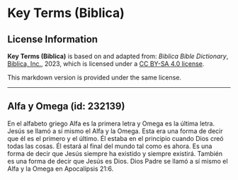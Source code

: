 # Key Terms (Biblica)

## License Information

**Key Terms (Biblica)** is based on and adapted from: _Biblica Bible Dictionary_, [Biblica, Inc.](https://www.biblica.com/), 2023, which is licensed under a [CC BY-SA 4.0 license](https://creativecommons.org/licenses/by-sa/4.0/legalcode.en).

This markdown version is provided under the same license.



--------------------------------

## Alfa y Omega (id: 232139)

En el alfabeto griego Alfa es la primera letra y Omega es la última letra. Jesús se llamó a sí mismo el Alfa y la Omega. Esta era una forma de decir que él es el primero y el último. Él estaba en el principio cuando Dios creó todas las cosas. Él estará al final del mundo tal como es ahora. Es una forma de decir que Jesús siempre ha existido y siempre existirá. También es una forma de decir que Jesús es Dios. Dios Padre se llamó a sí mismo el Alfa y la Omega en Apocalipsis 21:6\.


